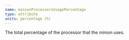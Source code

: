 ```yaml
---
name: minionProcessorsUsagePercentage
type: attribute
units: percentage (%)
---
```


The total percentage of the processor that the minion uses.